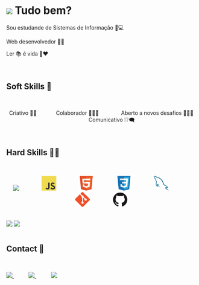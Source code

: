 <h1><img src="https://emojis.slackmojis.com/emojis/images/1563480763/5999/meow_party.gif?1563480763" width="30"/> Tudo bem?</h1>


<p> Sou estudande de Sistemas de Informação 📱💻</p>
<p> Web desenvolvedor 🚀🌐 </p>
<p> Ler 📚 é vida 🥰❤️ <p>

<br>


## Soft Skills 📌
<br>

<p align="center">
 Criativo 💭💡
&nbsp;&nbsp;&nbsp;&nbsp;&nbsp;&nbsp;&nbsp;&nbsp;&nbsp;&nbsp;&nbsp;	
Colaborador 🤝🙋‍♂️
&nbsp;&nbsp;&nbsp;&nbsp;&nbsp;&nbsp;&nbsp;&nbsp;&nbsp;&nbsp;&nbsp;&nbsp;&nbsp; 
Aberto a novos desafios 🎯🏃‍♂️
&nbsp;&nbsp;&nbsp;&nbsp;&nbsp;&nbsp;&nbsp;&nbsp;&nbsp;&nbsp;&nbsp;&nbsp;&nbsp;
Comunicativo ❕❔🗨
</p>
<br>

## Hard Skills 👨‍💻
<br>

<p align="center">
    <img height="40" src="https://user-images.githubusercontent.com/81859569/118542169-0330bd00-b729-11eb-9f31-88f0dbb5bd79.png">
    &nbsp;&nbsp;&nbsp;&nbsp;&nbsp;&nbsp;&nbsp;&nbsp;&nbsp;&nbsp;&nbsp;&nbsp;&nbsp;
    <img height="40" src="https://raw.githubusercontent.com/devicons/devicon/master/icons/javascript/javascript-original.svg">
    &nbsp;&nbsp;&nbsp;&nbsp;&nbsp;&nbsp;&nbsp;&nbsp;&nbsp;&nbsp;&nbsp;&nbsp;&nbsp;
    <img height="40" src="https://raw.githubusercontent.com/devicons/devicon/master/icons/html5/html5-original.svg">
    &nbsp;&nbsp;&nbsp;&nbsp;&nbsp;&nbsp;&nbsp;&nbsp;&nbsp;&nbsp;&nbsp;&nbsp;&nbsp;
    <img height="40" src="https://raw.githubusercontent.com/devicons/devicon/master/icons/css3/css3-original.svg">
    &nbsp;&nbsp;&nbsp;&nbsp;&nbsp;&nbsp;&nbsp;&nbsp;&nbsp;&nbsp;&nbsp;&nbsp;&nbsp;
   <img height="40" src="https://raw.githubusercontent.com/devicons/devicon/master/icons/mysql/mysql-original.svg">
     &nbsp;&nbsp;&nbsp;&nbsp;&nbsp;&nbsp;&nbsp;&nbsp;&nbsp;&nbsp;&nbsp;&nbsp;&nbsp;
    <img height="40" src="https://raw.githubusercontent.com/devicons/devicon/master/icons/git/git-original.svg">
    &nbsp;&nbsp;&nbsp;&nbsp;&nbsp;&nbsp;&nbsp;&nbsp;&nbsp;&nbsp;&nbsp;&nbsp;&nbsp;
    <img height="40" src="https://raw.githubusercontent.com/devicons/devicon/master/icons/github/github-original.svg">       
</p>
<br/>

<div>
    <img src="https://github-readme-stats.vercel.app/api?username=araujoleonardo310&theme=dark&show_icons=true" height="130em" align=center>
    <img src="https://github-readme-stats.vercel.app/api/top-langs/?username=araujoleonardo310&theme=dark&show_icons=true" height="130em" align=center>
</div>
<br>

## Contact 📱
<br>
<p align="left">
    <a href="https://github.com/araujoleonardo310">
        <img  src="https://img.shields.io/badge/github-%23100000.svg?&style=for-the-badge&logo=github&logoColor=white&link=mailto:https://github.com/araujoleonardo310" height="20em">
    </a>
    &nbsp;&nbsp;&nbsp;&nbsp;&nbsp;&nbsp;&nbsp;&nbsp;&nbsp;	
    <a href="mailto:araujoleonardo310@gmail.com">
        <img src="https://img.shields.io/badge/gmail-D14836?&style=for-the-badge&logo=gmail&logoColor=white&link=mailto:araujoleonardo310@gmail.com" height="20em">
    </a>
    &nbsp;&nbsp;&nbsp;&nbsp;&nbsp;&nbsp;&nbsp;&nbsp;&nbsp;
    <a href="https://www.linkedin.com/in/leonardoaraujo310/">
        <img src="https://img.shields.io/badge/linkedin-%230077B5.svg?&style=for-the-badge&logo=linkedin&logoColor=white&link=mailto:https://www.linkedin.com/in/leonardoaraujo310/" height="20em">
    </a>
</p>







